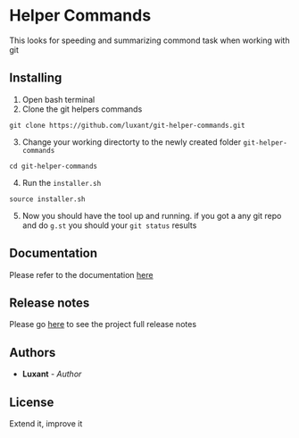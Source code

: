 # Helper Commands

This looks for speeding and summarizing commond task when working with git

## Installing

1. Open bash terminal
1. Clone the git helpers commands 

```
git clone https://github.com/luxant/git-helper-commands.git
```

3. Change your working directorty to the newly created folder `git-helper-commands`

```
cd git-helper-commands
```

4. Run the `installer.sh`

```
source installer.sh
```

5. Now you should have the tool up and running. if you got a any git repo and do `g.st` you should your `git status` results

## Documentation

Please refer to the documentation [here](DOCUMENTATION.md)

## Release notes

Please go [here](CHANGELOG.md) to see the project full release notes

## Authors

* **Luxant** - *Author*

## License

Extend it, improve it